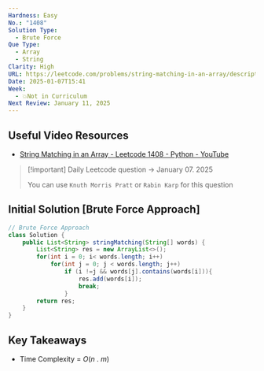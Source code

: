 ```yaml
---
Hardness: Easy
No.: "1408"
Solution Type:
  - Brute Force
Que Type:
  - Array
  - String
Clarity: High
URL: https://leetcode.com/problems/string-matching-in-an-array/description/
Date: 2025-01-07T15:41
Week:
  - 💥Not in Curriculum
Next Review: January 11, 2025
---
```


## Useful Video Resources

- [String Matching in an Array - Leetcode 1408 - Python - YouTube](https://youtu.be/7K2BjgjCFDo)

> [!important] Daily Leetcode question → January 07. 2025
> 
> You can use `Knuth Morris Pratt` or `Rabin Karp` for this question

## Initial Solution [Brute Force Approach]

```Java
// Brute Force Approach
class Solution {
    public List<String> stringMatching(String[] words) {
        List<String> res = new ArrayList<>();
        for(int i = 0; i< words.length; i++)
            for(int j = 0; j < words.length; j++)
                if (i !=j && words[j].contains(words[i])){
                    res.add(words[i]);
                    break;
                }
        return res;
    }
}
```

## Key Takeaways

- Time Complexity = $O(n~.~m)$